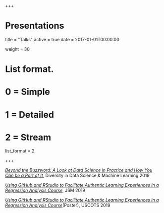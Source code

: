 +++
# Presentations 

title = "Talks"
active = true
date = 2017-01-01T00:00:00

weight = 30

# List format.
#   0 = Simple
#   1 = Detailed
#   2 = Stream
list_format = 2


+++

[*Beyond the Buzzword: A Look at Data Science in Practice and How You Can be a Part of It*](*https://github.com/matackett/talks/blob/master/presentations/samsi-talk-oct2019.pdf), Diversity in Data Science & Machine Learning 2019

[*Using GitHub and RStudio to Facilitate Authentic Learning Experiences in a Regression Analysis Course*](https://github.com/matackett/talks/blob/master/presentations/jsm2019-gh-rstudio-regression.pdf), JSM 2019

[*Using GitHub and RStudio to Facilitate Authentic Learning Experiences in a Regression Analysis Course*](https://github.com/matackett/talks/blob/master/posters/uscots2019-gh-rstudio-regression.pdf)(Poster), USCOTS 2019
